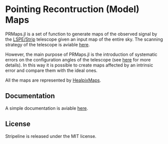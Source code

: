 # Pointing Recontruction (Model) Maps
PRMaps.jl is a set of function to generate maps of the observed signal by the [LSPE/Strip](https://lspe.roma1.infn.it/strip.html) telescope given an input map of the entire sky.
The scanning strategy of the telescope is aviable [here](https://lspestrip.github.io/Stripeline.jl/latest/scanning/). 

However, the main purpose of PRMaps.jl is the introduction of systematic errors on the configuration angles of the telescope (see [here](https://lspestrip.github.io/Stripeline.jl/latest/prm/) for more details).
In this way it is possible to create maps affected by an intrinsic error and compare them with the ideal ones.

All the maps are represented by [HealpixMaps](https://github.com/ziotom78/Healpix.jl).

## Documentation
A simple documentation is aviable [here](https://teob97.github.io/PRMaps.jl/dev/).

## License
Stripeline is released under the MIT license.
